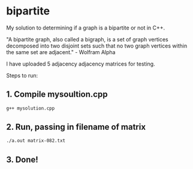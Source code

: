 # bipartite

My solution to determining if a graph is a bipartite or not in C++.

"A bipartite graph, also called a bigraph, is a set of graph vertices decomposed into two disjoint sets such that no two graph vertices within the same set are adjacent." - Wolfram Alpha

I have uploaded 5 adjacency adjacency matrices for testing.

Steps to run:
## 1. Compile mysoultion.cpp
``` bash
g++ mysolution.cpp
```
## 2. Run, passing in filename of matrix
``` bash
./a.out matrix-082.txt
```
## 3. Done!

